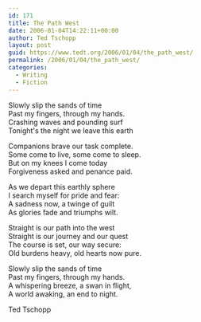 ```yaml
---
id: 171
title: The Path West
date: 2006-01-04T14:22:11+00:00
author: Ted Tschopp
layout: post
guid: https://www.tedt.org/2006/01/04/the_path_west/
permalink: /2006/01/04/the_path_west/
categories:
  - Writing
  - Fiction
---
```

Slowly slip the sands of time  
Past my fingers, through my hands.  
Crashing waves and pounding surf  
Tonight's the night we leave this earth

Companions brave our task complete.  
Some come to live, some come to sleep.  
But on my knees I come today   
Forgiveness asked and penance paid.

As we depart this earthly sphere  
I search myself for pride and fear:  
A sadness now, a twinge of guilt  
As glories fade and triumphs wilt.

Straight is our path into the west  
Straight is our journey and our quest  
The course is set, our way secure:  
Old burdens heavy, old hearts now pure.

Slowly slip the sands of time  
Past my fingers, through my hands.  
A whispering breeze, a swan in flight,  
A world awaking, an end to night.

Ted Tschopp